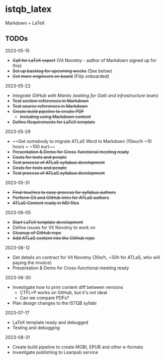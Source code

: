 # istqb_latex
Markdown + LaTeX

## TODOs

2023-05-15

* ~~Call for LaTeX expert~~ (Vit Novotny - author of Markdown signed up for this)
* ~~Set up backlog for upcoming weeks~~ (See below)
* ~~Get more engineers on board~~ (Filip onboarded)

2023-05-22

* *Integrate GitHub with Mantis (waiting for Galit and infrastructure team)*
* ~~Test section references in Markdown~~
* ~~Test source references in Markdown~~
* ~~Create build pipeline to create PDF~~
    * ~~Including using Markdown content~~
* ~~Define Requirements for LaTeX template~~

2023-05-29

* ~~Get somebody to migrate ATLaS Word to Markdown (10eur/h ~10 hours = ~100 eur)~~
* ~~Presentation & Demo for Cross-functional meeting ready~~
* ~~Costs for tools and people~~
* ~~Test process of ATLaS syllabus development~~
* ~~Costs for tools and people~~
* ~~Test process of ATLaS syllabus development~~

2023-05-31

* ~~Final touches to ease process for syllabus authors~~
* ~~Perform Git and GitHub intro for ATLaS authors~~
* ~~ATLaS Content ready in MD files~~

2023-06-05

* ~~Start LaTeX template development~~
* Define issues for Vit Novotny to work on
* ~~Cleanup of GitHub repo~~
* ~~Add ATLaS content into the GitHub repo~~

2023-06-12

* Get details on contract for Vit Novotny (30e/h, ~50h for ATLaS, who will paying the invoice)
* Presentation & Demo for Cross-functional meeting ready

2023-06-30

* Investigate how to print content diff between versions
  * CTFL+P works on GitHub, but it's not ideal
  * Can we compare PDFs?
* Plan design changes to the ISTQB syllabi

2023-07-17

* LaTeX template ready and debugged
* Testing and debugging

2023-08-31

* Create build pipeline to create MOBI, EPUB and other e-formats
* Investigate publishing to Leanpub service
